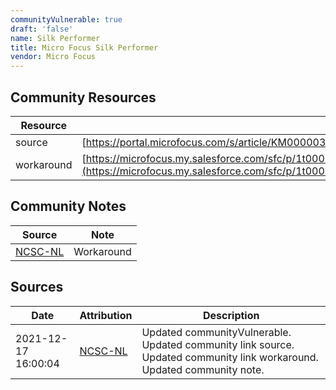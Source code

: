 ```yaml
---
communityVulnerable: true
draft: 'false'
name: Silk Performer
title: Micro Focus Silk Performer
vendor: Micro Focus
---
```



## Community Resources
| Resource | Link |
| --- | --- |
| source | [https://portal.microfocus.com/s/article/KM000003066](https://portal.microfocus.com/s/article/KM000003066) |
| workaround | [https://microfocus.my.salesforce.com/sfc/p/1t000000vhDP/a/8e000000c7fR/JrOxnycbJxIXDpzlzCCfBOy6pqqRcPD_cu.ySvH5Vc8](https://microfocus.my.salesforce.com/sfc/p/1t000000vhDP/a/8e000000c7fR/JrOxnycbJxIXDpzlzCCfBOy6pqqRcPD_cu.ySvH5Vc8) |

## Community Notes
| Source | Note |
| --- | --- |
| [NCSC-NL](https://github.com/NCSC-NL/log4shell/blob/main/software/README.md) | Workaround |

## Sources
| Date | Attribution | Description |
| --- | --- | --- |
| 2021-12-17 16:00:04 | [NCSC-NL](https://github.com/NCSC-NL/log4shell/blob/main/software/README.md) | Updated communityVulnerable. Updated community link source. Updated community link workaround. Updated community note.  |

